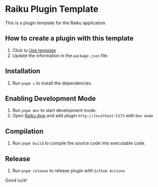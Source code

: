 # Raiku Plugin Template

This is a plugin template for the Raiku application.

## How to create a plugin with this template

1. Click to [Use template](https://github.com/new?template_name=raiku-plugin-template&template_owner=manga-raiku)
2. Update the information in the `package.json` file.

## Installation

1. Run `pnpm i` to install the dependencies.

## Enabling Development Mode

1. Run `pnpm dev` to start development mode.
2. Open [Raiku App](https://mangaraiku.eu.org) and add plugin `http://localhost:5173` with `Dev mode`

## Compilation

1. Run `pnpm build` to compile the source code into executable code.

## Release

1. Run `pnpm release` to release plugin with `Github Actions`

Good luck!
